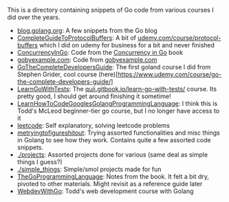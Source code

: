 This is a directory containing snippets of Go code from various courses I did over the years.

- [blog.golang.org](./blog.golang.org): A few snippets from the Go blog
- [CompleteGuideToProtocolBuffers](./CompleteGuideToProtocolBuffers): A bit of [udemy.com/course/protocol-buffers](https://www.udemy.com/course/protocol-buffers/) which I did on udemy for business for a bit and never finished
- [ConcurrencyInGo](./ConcurrencyInGo): Code from the [Concurrency in Go](https://www.oreilly.com/library/view/concurrency-in-go/9781491941294/) book
- [gobyexample.com](./gobyexample.com): Code from  [gobyexample.com](gobyexample.com)
- [GoTheCompleteDevelopersGuide](./GoTheCompleteDevelopersGuide): The first goland course I did from Stephen Grider, cool course (here)[https://www.udemy.com/course/go-the-complete-developers-guide/]
- [LearnGoWithTests](./LearnGoWithTests): The [quii.gitbook.io/learn-go-with-tests/](https://quii.gitbook.io/learn-go-with-tests/) course. Its pretty good, I should get around finishing it sometime!
- [LearnHowToCodeGooglesGolangProgrammingLanguage](./LearnHowToCodeGooglesGolangProgrammingLanguage): I think this is Todd's McLeod beginner-tier go course, but I no longer have access to it
- [leetcode](./leetcode): Self explanatory, solving leetcode problems
- [metryingtofigureshitout](./metryingtofigureshitout): Trying assorted functionalities and misc things in Golang to see how they work. Contains quite a few assorted code snippets.
- [./projects](projects): Assorted projects done for various (same deal as simple things I guess?) 
- [./simple_things](simple_things): Simple/smol projects made for fun
- [TheGoProgrammingLanguage](./TheGoProgrammingLanguage): Notes from the book. It felt a bit dry, pivoted to other materials. Might revisit as a reference guide later
- [WebdevWithGo](./WebdevWithGo): Todd's web development course with Golang

